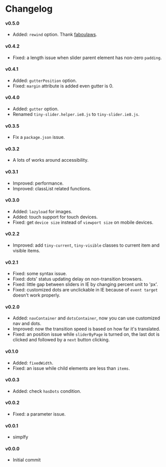 # Changelog

<!-- #### v1.0.0 beta
- Totally rewrite with a simple function, co-work with [go-native](https://github.com/ganlanyuan/go-native).
- Added: [accessibility](https://www.w3.org/WAI/EO/Drafts/tutorials/carousels/) support for people using keyboard navigation or screen readers.    
Thank [DouglasdeMoura](https://github.com/DouglasdeMoura) and [epigeyre](https://github.com/epigeyre) for the idea. [[issue 4]](https://github.com/ganlanyuan/tiny-slider/issues/4)
- Added: `autoHeight` option.
- Added: `autoplay` pause function.
- Added: `destory` method;
- Improved: optimize scroll and resize events.
- Renamed options:   
`nav` => `controls`,   
`navText` => `controlsText`,   
`navContainer` => `controlsContainer`,   
`dots` => `nav`,   
`dotsContainer` => `navContainer`.
- Renamed class names:   
`tiny-current` => `current`,   
`tiny-visible` => `visible`,   
`tiny-active` => `active`,   
class `tiny-hide` => attribute `[hidden]`,   
class `disabled` => attribute `[disable]`,   
class `tiny-prev` => attribute `[data-controls="prev"`,   
class `tiny-next` => attribute `[data-controls="next"`.
- Removed: `offset`.
- Fixed: an issue that navs are still active when slides cann't fill their parent.
- Fixed: an issue with `items`, when container width is shorter than one slide in fixedWidth slider.
 -->

#### v0.5.0
- Added: `rewind` option. Thank [faboulaws](https://github.com/ganlanyuan/tiny-slider/pull/10).

#### v0.4.2
- Fixed: a length issue when slider parent element has non-zero `padding`.

#### v0.4.1
- Added: `gutterPosition` option.
- Fixed: `margin` attribute is added even gutter is 0.

#### v0.4.0
- Added: `gutter` option.
- Renamed `tiny-slider.helper.ie8.js` to `tiny-slider.ie8.js`.

#### v0.3.5
- Fix a `package.json` issue.

#### v0.3.2
- A lots of works around accessibility.

#### v0.3.1
- Improved: performance.
- Improved: classList related functions.

#### v0.3.0
- Added: `lazyload` for images.
- Added: touch support for touch devices.
- Fixed: get `device size` instead of `viewport size` on mobile devices.

#### v0.2.2
- Improved: add `tiny-current`, `tiny-visible` classes to current item and visible items.

#### v0.2.1
- Fixed: some syntax issue.
- Fixed: dots' status updating delay on non-transition browsers.
- Fixed: little gap between sliders in IE by changing percent unit to 'px'.
- Fixed: customized dots are unclickable in IE because of `event target` doesn't work properly.

#### v0.2.0
- Added: `navContainer` and `dotsContainer`, now you can use customized nav and dots.
- Improved: now the transition speed is based on how far it's translated.
- Fixed: an position issue while `sliderByPage` is turned on, the last dot is clicked and followed by a `next` button clicking.

#### v0.1.0
- Added: `fixedWidth`.
- Fixed: an issue while child elements are less than `items`.

#### v0.0.3
- Added: check `hasDots` condition.

#### v0.0.2
- Fixed: a parameter issue.

#### v0.0.1
- simplfy

#### v0.0.0
- Initial commit